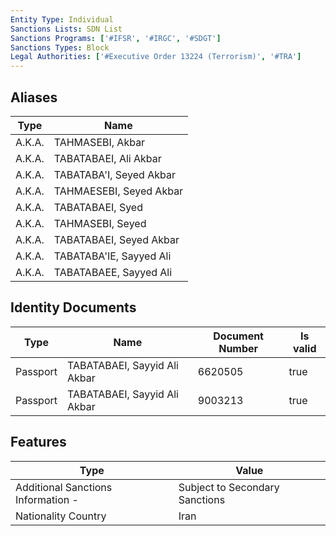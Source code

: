 ```yaml
---
Entity Type: Individual
Sanctions Lists: SDN List
Sanctions Programs: ['#IFSR', '#IRGC', '#SDGT']
Sanctions Types: Block
Legal Authorities: ['#Executive Order 13224 (Terrorism)', '#TRA']
---
```


## Aliases
| Type  | Name      | 
|-------|-----------|
| A.K.A. | TAHMASEBI, Akbar |
| A.K.A. | TABATABAEI, Ali Akbar |
| A.K.A. | TABATABA'I, Seyed Akbar |
| A.K.A. | TAHMAESEBI, Seyed Akbar |
| A.K.A. | TABATABAEI, Syed |
| A.K.A. | TAHMASEBI, Seyed |
| A.K.A. | TABATABAEI, Seyed Akbar |
| A.K.A. | TABATABA'IE, Sayyed Ali |
| A.K.A. | TABATABAEE, Sayyed Ali |

## Identity Documents
| Type  | Name      | Document Number | Is valid |
|-------|-----------|-----------------|----------|
| Passport | TABATABAEI, Sayyid Ali Akbar | 6620505 | true |
| Passport | TABATABAEI, Sayyid Ali Akbar | 9003213 | true |

## Features
| Type  | Value      |
|-------|------------|
| Additional Sanctions Information - | Subject to Secondary Sanctions |
| Nationality Country | Iran |
